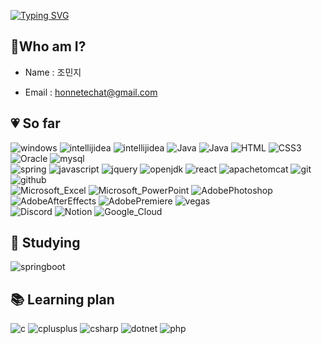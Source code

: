 
<div>

<a href="https://git.io/typing-svg"><img src="https://readme-typing-svg.demolab.com?font=Concert+One&size=50&pause=1000&color=E481FF&random=false&width=1000&height=100&lines=Goodday!+I'm+Minji+😆+It's+me!+;Today+like+yesterday%2C++Tomorrow+like+today.😎" alt="Typing SVG" /></a>

</div>

## 💖Who am I?

*  Name : 조민지

*  Email : honnetechat@gmail.com 


## 💗 So far

<div>
  
  <img src="https://img.shields.io/badge/windows-0078D4?style=flat&logo=intellijidea&logoColor=white" alt="windows">

  <img src="https://img.shields.io/badge/eclipseide-2C2255?style=flat&logo=intellijidea&logoColor=white" alt="intellijidea">
  <img src="https://img.shields.io/badge/intellijidea-000000?style=flat&logo=intellijidea&logoColor=white" alt="intellijidea">

  <img src="https://img.shields.io/badge/Java-ED8B00?style=flat&logo=intellijidea&logoColor=white" alt="Java">
  <img src="https://img.shields.io/badge/python-3776AB?style=flat&logo=intellijidea&logoColor=white" alt="Java">
    
  <img src="https://img.shields.io/badge/HTML5-E34F26?style=flat&logo=intellijidea&logoColor=white" alt="HTML">
  <img src="https://img.shields.io/badge/CSS3-1572B6?style=flat&logo=intellijidea&logoColor=white" alt="CSS3">
  <img src="https://img.shields.io/badge/Oracle-F80000?style=flat&logo=intellijidea&logoColor=white" alt="Oracle">
  <img src="https://img.shields.io/badge/mysql-4479A1?style=flat&logo=intellijidea&logoColor=white" alt="mysql">

</div>

<div>


  <img src="https://img.shields.io/badge/spring-6DB33F?style=flat&logo=spring&logoColor=white" alt="spring">
  <img src="https://img.shields.io/badge/javascript-F7DF1E?style=flat&logo=React&logoColor=white" alt="javascript">
  <img src="https://img.shields.io/badge/jquery-0769AD?style=flat&logo=React&logoColor=white" alt="jquery">
  <img src="https://img.shields.io/badge/openjdk-437291?style=flat&logo=React&logoColor=white" alt="openjdk">  
  <img src="https://img.shields.io/badge/React-61DAFB?style=flat&logo=React&logoColor=white" alt="react">
  <img src="https://img.shields.io/badge/apachetomcat-F8DC75?style=flat&logo=React&logoColor=white" alt="apachetomcat">  
  <img src="https://img.shields.io/badge/git-F05032?style=flat&logo=React&logoColor=white" alt="git">
  <img src="https://img.shields.io/badge/github-181717?style=flat&logo=React&logoColor=white" alt="github">  

</div>

<div>

  <img src="https://img.shields.io/badge/Microsoft_Excel-217346?style=flat&logo=React&logoColor=white" alt="Microsoft_Excel">
  <img src="https://img.shields.io/badge/Microsoft_PowerPoint-B7472A?style=flat&logo=spring&logoColor=white" alt="Microsoft_PowerPoint">


  <img src="https://img.shields.io/badge/Adobe%20Photoshop-31A8FF?style=flat&logo=springboot&logoColor=white" alt="AdobePhotoshop">
  <img src="https://img.shields.io/badge/Adobe%20After%20Effects-99F?style=flat&logo=springboot&logoColor=white" alt="AdobeAfterEffects">
  <img src="https://img.shields.io/badge/Adobe%20Premiere%20Pro-99F?style=flat&logo=springboot&logoColor=white" alt="AdobePremiere">
  <img src="https://img.shields.io/badge/vega-2450B2?style=flat&logo=springboot&logoColor=white" alt="vegas">

</div>

<div>
  
  <img src="https://img.shields.io/badge/Discord-7289DA?style=flat&logo=springboot&logoColor=white" alt="Discord">
  <img src="https://img.shields.io/badge/Notion-000000?style=flat&logo=springboot&logoColor=white" alt="Notion">
  <img src="https://img.shields.io/badge/Google_Cloud-4285F4?style=flat&logo=intellijidea&logoColor=white" alt="Google_Cloud">

</div>

## 📖 Studying
  <img src="https://img.shields.io/badge/springboot-6DB33F?style=flat&logo=springboot&logoColor=white" alt="springboot">

## 📚 Learning plan

<div>

  <img src="https://img.shields.io/badge/c-A8B9CC?style=flat&logo=springboot&logoColor=white" alt="c">
  <img src="https://img.shields.io/badge/cplusplus-00599C?style=flat&logo=springboot&logoColor=white" alt="cplusplus">
  <img src="https://img.shields.io/badge/csharp-512BD4?style=flat&logo=intellijidea&logoColor=white" alt="csharp">
  <img src="https://img.shields.io/badge/dotnet-512BD4?style=flat&logo=springboot&logoColor=white" alt="dotnet">
  <img src="https://img.shields.io/badge/php-777BB4?style=flat&logo=intellijidea&logoColor=white" alt="php">
  
</div>





<!--
**Minji0A0/Minji0A0** is a ✨ _special_ ✨ repository because its `README.md` (this file) appears on your GitHub profile.

Here are some ideas to get you started:

- 🔭 I’m currently working on ...
- 🌱 I’m currently learning ...
- 👯 I’m looking to collaborate on ...
- 🤔 I’m looking for help with ...
- 💬 Ask me about ...
- 📫 How to reach me: ...
- 😄 Pronouns: ...
- ⚡ Fun fact: ...
-->
